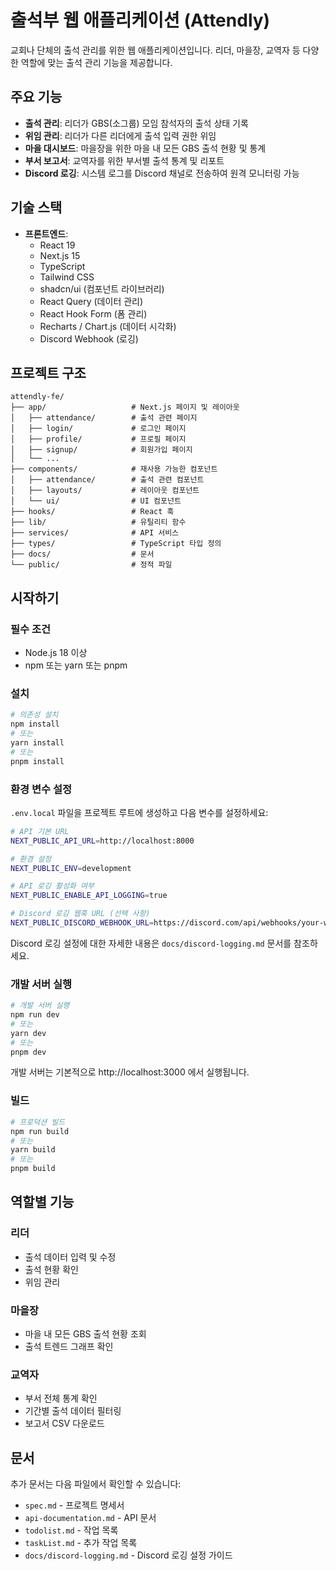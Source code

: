 # 출석부 웹 애플리케이션 (Attendly)

교회나 단체의 출석 관리를 위한 웹 애플리케이션입니다. 리더, 마을장, 교역자 등 다양한 역할에 맞는 출석 관리 기능을 제공합니다.

## 주요 기능

- **출석 관리**: 리더가 GBS(소그룹) 모임 참석자의 출석 상태 기록
- **위임 관리**: 리더가 다른 리더에게 출석 입력 권한 위임
- **마을 대시보드**: 마을장을 위한 마을 내 모든 GBS 출석 현황 및 통계
- **부서 보고서**: 교역자를 위한 부서별 출석 통계 및 리포트
- **Discord 로깅**: 시스템 로그를 Discord 채널로 전송하여 원격 모니터링 가능

## 기술 스택

- **프론트엔드**:
  - React 19
  - Next.js 15
  - TypeScript
  - Tailwind CSS
  - shadcn/ui (컴포넌트 라이브러리)
  - React Query (데이터 관리)
  - React Hook Form (폼 관리)
  - Recharts / Chart.js (데이터 시각화)
  - Discord Webhook (로깅)

## 프로젝트 구조

```
attendly-fe/
├── app/                   # Next.js 페이지 및 레이아웃
│   ├── attendance/        # 출석 관련 페이지
│   ├── login/             # 로그인 페이지
│   ├── profile/           # 프로필 페이지
│   ├── signup/            # 회원가입 페이지
│   └── ...
├── components/            # 재사용 가능한 컴포넌트
│   ├── attendance/        # 출석 관련 컴포넌트
│   ├── layouts/           # 레이아웃 컴포넌트
│   └── ui/                # UI 컴포넌트
├── hooks/                 # React 훅
├── lib/                   # 유틸리티 함수
├── services/              # API 서비스
├── types/                 # TypeScript 타입 정의
├── docs/                  # 문서
└── public/                # 정적 파일
```

## 시작하기

### 필수 조건

- Node.js 18 이상
- npm 또는 yarn 또는 pnpm

### 설치

```bash
# 의존성 설치
npm install
# 또는
yarn install
# 또는
pnpm install
```

### 환경 변수 설정

`.env.local` 파일을 프로젝트 루트에 생성하고 다음 변수를 설정하세요:

```bash
# API 기본 URL
NEXT_PUBLIC_API_URL=http://localhost:8000

# 환경 설정
NEXT_PUBLIC_ENV=development

# API 로깅 활성화 여부
NEXT_PUBLIC_ENABLE_API_LOGGING=true

# Discord 로깅 웹훅 URL (선택 사항)
NEXT_PUBLIC_DISCORD_WEBHOOK_URL=https://discord.com/api/webhooks/your-webhook-url
```

Discord 로깅 설정에 대한 자세한 내용은 `docs/discord-logging.md` 문서를 참조하세요.

### 개발 서버 실행

```bash
# 개발 서버 실행
npm run dev
# 또는
yarn dev
# 또는
pnpm dev
```

개발 서버는 기본적으로 http://localhost:3000 에서 실행됩니다.

### 빌드

```bash
# 프로덕션 빌드
npm run build
# 또는
yarn build
# 또는
pnpm build
```

## 역할별 기능

### 리더

- 출석 데이터 입력 및 수정
- 출석 현황 확인
- 위임 관리

### 마을장

- 마을 내 모든 GBS 출석 현황 조회
- 출석 트렌드 그래프 확인

### 교역자

- 부서 전체 통계 확인
- 기간별 출석 데이터 필터링
- 보고서 CSV 다운로드

## 문서

추가 문서는 다음 파일에서 확인할 수 있습니다:

- `spec.md` - 프로젝트 명세서
- `api-documentation.md` - API 문서
- `todolist.md` - 작업 목록
- `taskList.md` - 추가 작업 목록
- `docs/discord-logging.md` - Discord 로깅 설정 가이드 